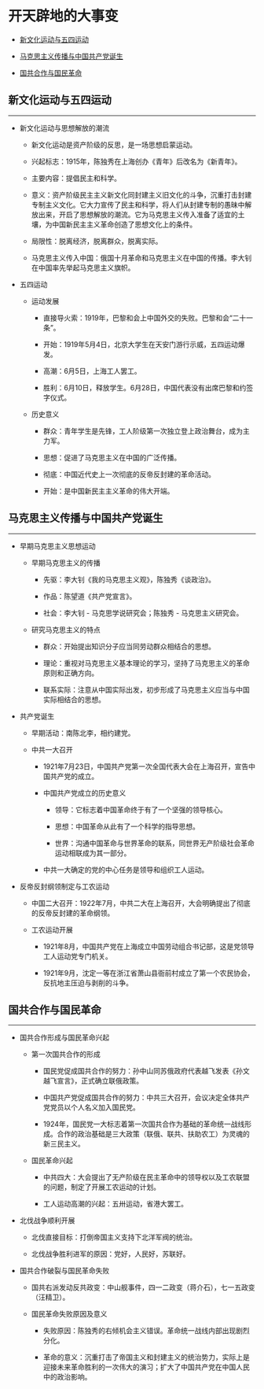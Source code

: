 # 开天辟地的大事变

  + [新文化运动与五四运动](#新文化运动与五四运动)

  + [马克思主义传播与中国共产党诞生](#马克思主义传播与中国共产党诞生)

  + [国共合作与国民革命](#国共合作与国民革命)

## 新文化运动与五四运动

***

  + 新文化运动与思想解放的潮流

    - 新文化运动是资产阶级的反思，是一场思想启蒙运动。

    - 兴起标志：1915年，陈独秀在上海创办《青年》后改名为《新青年》。

    - 主要内容：提倡民主和科学。

    - 意义：资产阶级民主主义新文化同封建主义旧文化的斗争，沉重打击封建专制主义文化。它大力宣传了民主和科学，将人们从封建专制的愚昧中解放出来，开启了思想解放的潮流。它为马克思主义传入准备了适宜的土壤，为中国新民主主义革命创造了思想文化上的条件。

    - 局限性：脱离经济，脱离群众，脱离实际。

    - 马克思主义传入中国：俄国十月革命和马克思主义在中国的传播。李大钊在中国率先举起马克思主义旗帜。

  + 五四运动

    - 运动发展

      - 直接导火索：1919年，巴黎和会上中国外交的失败。巴黎和会“二十一条”。

      - 开始：1919年5月4日，北京大学生在天安门游行示威，五四运动爆发。

      - 高潮：6月5日，上海工人罢工。

      - 胜利：6月10日，释放学生。6月28日，中国代表没有出席巴黎和约签字仪式。

    - 历史意义

      - 群众：青年学生是先锋，工人阶级第一次独立登上政治舞台，成为主力军。

      - 思想：促进了马克思主义在中国的广泛传播。

      - 彻底：中国近代史上一次彻底的反帝反封建的革命活动。

      - 开始：是中国新民主主义革命的伟大开端。

## 马克思主义传播与中国共产党诞生

***

  + 早期马克思主义思想运动

    - 早期马克思主义的传播

      - 先驱：李大钊《我的马克思主义观》，陈独秀《谈政治》。

      - 作品：陈望道《共产党宣言》。

      - 社会：李大钊 - 马克思学说研究会；陈独秀 - 马克思主义研究会。

    - 研究马克思主义的特点

      - 群众：开始提出知识分子应当同劳动群众相结合的思想。

      - 理论：重视对马克思主义基本理论的学习，坚持了马克思主义的革命原则和正确方向。

      - 联系实际：注意从中国实际出发，初步形成了马克思主义应当与中国实际相结合的思想。

  + 共产党诞生

    - 早期活动：南陈北李，相约建党。

    - 中共一大召开

      - 1921年7月23日，中国共产党第一次全国代表大会在上海召开，宣告中国共产党的成立。

      - 中国共产党成立的历史意义

        - 领导：它标志着中国革命终于有了一个坚强的领导核心。

        - 思想：中国革命从此有了一个科学的指导思想。

        - 世界：沟通中国革命与世界革命的联系，同世界无产阶级社会革命运动相联成为其一部分。

      - 中共一大确定的党的中心任务是领导和组织工人运动。

  + 反帝反封纲领制定与工农运动

    - 中国二大召开：1922年7月，中共二大在上海召开，大会明确提出了彻底的反帝反封建的革命纲领。

    - 工农运动开展

      - 1921年8月，中国共产党在上海成立中国劳动组合书记部，这是党领导工人运动党专门机关。

      - 1921年9月，沈定一等在浙江省萧山县衙前村成立了第一个农民协会，反抗地主压迫与剥削的斗争。

## 国共合作与国民革命

***

  + 国共合作形成与国民革命兴起

    - 第一次国共合作的形成

      - 国民党促成国共合作的努力：孙中山同苏俄政府代表越飞发表《孙文越飞宣言》，正式确立联俄政策。

      - 中国共产党促成国共合作的努力：中共三大召开，会议决定全体共产党党员以个人名义加入国民党。

      - 1924年，国民党一大标志着第一次国共合作为基础的革命统一战线形成。合作的政治基础是三大政策（联俄、联共、扶助农工）为灵魂的新三民主义。

    - 国民革命兴起

      - 中共四大：大会提出了无产阶级在民主革命中的领导权以及工农联盟的问题，制定了开展工农运动的计划。

      - 工人运动高潮的兴起：五卅运动，省港大罢工。

  + 北伐战争顺利开展

    - 北伐直接目标：打倒帝国主义支持下北洋军阀的统治。

    - 北伐战争胜利进军的原因：党好，人民好，苏联好。

  + 国共合作破裂与国民革命失败

    - 国共右派发动反共政变：中山舰事件，四一二政变（蒋介石），七一五政变（汪精卫）。

    - 国民革命失败原因及意义

      - 失败原因：陈独秀的右倾机会主义错误。革命统一战线内部出现剧烈分化。

      - 革命的意义：沉重打击了帝国主义和封建主义的统治势力，实际上是迎接未来革命胜利的一次伟大的演习；扩大了中国共产党在中国人民中的政治影响。
